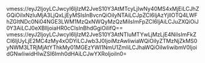 vmess://eyJ2IjoyLCJwcyI6IjIzM2JveS10Y3AtMTcyLjIwNy40MS4xMjEiLCJhZGQiOiIxNzIuMjA3LjQxLjEyMSIsInBvcnQiOiIyNTAiLCJpZCI6IjAzYjllOTQ4LWFhZGItNDc0Ni04NGE3LWM1MzQxNWQyMzQzMiIsImFpZCI6IjAiLCJuZXQiOiJ0Y3AiLCJ0eXBlIjoiaHR0cCIsInBhdGgiOiIifQ==
vmess://eyJ2IjoyLCJwcyI6IjIzM2JveS10Y3AtNTIuMTYwLjMzLjE4NiIsImFkZCI6IjUyLjE2MC4zMy4xODYiLCJwb3J0IjoiMzAwIiwiaWQiOiIyZTMzNjZkMS0yNWM3LTRjMjAtYThkMy01MGEzYWI1NmU1ZmIiLCJhaWQiOiIwIiwibmV0IjoidGNwIiwidHlwZSI6Imh0dHAiLCJwYXRoIjoiIn0=
